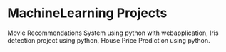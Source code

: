 # MachineLearning Projects
Movie Recommendations System using python with webapplication,
Iris detection project using python,
House Price Prediction using python.
